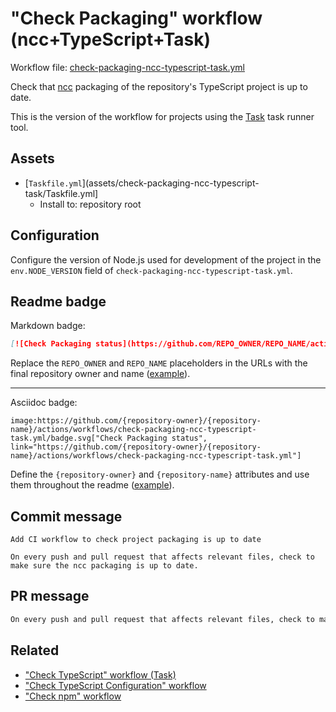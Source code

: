 # "Check Packaging" workflow (ncc+TypeScript+Task)

Workflow file: [check-packaging-ncc-typescript-task.yml](check-packaging-ncc-typescript-task.yml)

Check that [ncc](https://github.com/vercel/ncc) packaging of the repository's TypeScript project is up to date.

This is the version of the workflow for projects using the [Task](https://taskfile.dev/#/) task runner tool.

## Assets

- [`Taskfile.yml`](assets/check-packaging-ncc-typescript-task/Taskfile.yml]
  - Install to: repository root

## Configuration

Configure the version of Node.js used for development of the project in the `env.NODE_VERSION` field of `check-packaging-ncc-typescript-task.yml`.

## Readme badge

Markdown badge:

```markdown
[![Check Packaging status](https://github.com/REPO_OWNER/REPO_NAME/actions/workflows/check-packaging-ncc-typescript-task.yml/badge.svg)](https://github.com/REPO_OWNER/REPO_NAME/actions/workflows/check-packaging-ncc-typescript-task.yml)
```

Replace the `REPO_OWNER` and `REPO_NAME` placeholders in the URLs with the final repository owner and name ([example](https://raw.githubusercontent.com/arduino-libraries/ArduinoIoTCloud/master/README.md)).

---

Asciidoc badge:

```adoc
image:https://github.com/{repository-owner}/{repository-name}/actions/workflows/check-packaging-ncc-typescript-task.yml/badge.svg["Check Packaging status", link="https://github.com/{repository-owner}/{repository-name}/actions/workflows/check-packaging-ncc-typescript-task.yml"]
```

Define the `{repository-owner}` and `{repository-name}` attributes and use them throughout the readme ([example](https://raw.githubusercontent.com/arduino-libraries/WiFiNINA/master/README.adoc)).

## Commit message

```
Add CI workflow to check project packaging is up to date

On every push and pull request that affects relevant files, check to make sure the ncc packaging is up to date.
```

## PR message

```markdown
On every push and pull request that affects relevant files, check to make sure the [ncc](https://github.com/vercel/ncc) packaging is up to date.
```

## Related

- ["Check TypeScript" workflow (Task)](check-typescript-task.md)
- ["Check TypeScript Configuration" workflow](check-tsconfig.md)
- ["Check npm" workflow](check-npm.md)
